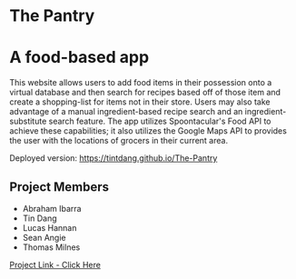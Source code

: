 # The Pantry
# A food-based app

This website allows users to add food items in their possession onto a virtual database and then search for recipes based off of those item and create a shopping-list for items not in their store.  Users may also take advantage of a manual ingredient-based recipe search and an ingredient-substitute search feature.  The app utilizes Spoontacular's Food API to achieve these capabilities; it also utilizes the Google Maps API to provides the user with the locations of grocers in their current area. 

Deployed version: https://tintdang.github.io/The-Pantry


## Project Members
* Abraham Ibarra
* Tin Dang
* Lucas Hannan
* Sean Angie
* Thomas Milnes 

[Project Link - Click Here](https://tintdang.github.io/The-Pantry)

